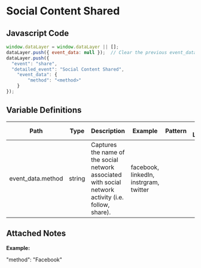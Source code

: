# Social Content Shared

### 

## Javascript Code
```js
window.dataLayer = window.dataLayer || [];
dataLayer.push({ event_data: null });  // Clear the previous event_data object.
dataLayer.push({
  "event": "share",
  "detailed_event": "Social Content Shared",
    "event_data": {
        "method": "<method>"
    }
});
```

## Variable Definitions

|Path|Type|Description|Example|Pattern|Min Length|Max Length|Minimum|Maximum|Multiple Of|
| --- | --- | --- | --- | --- | --- | --- | --- | --- | --- |
|event_data.method|string|Captures the name of the social network associated with social network activity \(i.e. follow, share\).|facebook, linkedIn, instrgram, twitter|||||||

## Attached Notes

<p><strong>Example:</strong></p>
<p>"method": "Facebook"</p>
